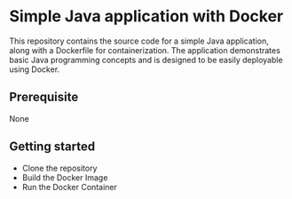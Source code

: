 # Simple Java application with Docker

This repository contains the source code for a simple Java application, along with a Dockerfile for containerization. The application demonstrates basic Java programming concepts and is designed to be easily deployable using Docker.

## Prerequisite
None

## Getting started

* Clone the repository
* Build the Docker Image
* Run the Docker Container
